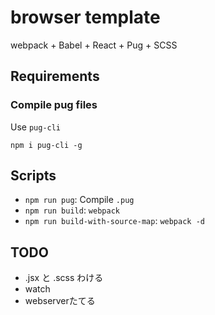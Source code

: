 # browser template

webpack + Babel + React + Pug + SCSS

## Requirements

### Compile pug files

Use `pug-cli`

```
npm i pug-cli -g
```

## Scripts

* `npm run pug`: Compile `.pug`
* `npm run build`: `webpack`
* `npm run build-with-source-map`: `webpack -d`

## TODO

* .jsx と .scss わける
* watch
* webserverたてる